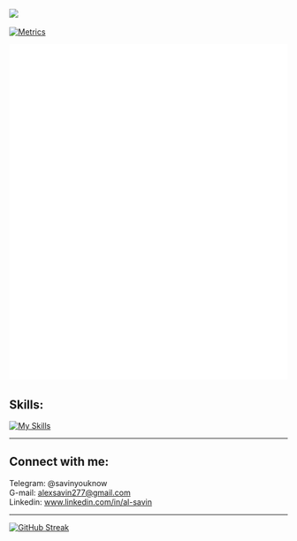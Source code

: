 
![](https://komarev.com/ghpvc/?username=SashaSavin&style=flat-square)

[![Metrics](https://github.com/SashaSavin/SashaSavin/actions/workflows/main.yml/badge.svg)](https://github.com/SashaSavin/SashaSavin/actions/workflows/main.yml)

![Metrics](https://github.com/SashaSavin/SashaSavin/blob/main/github-metrics.svg)

## Skills:
[![My Skills](https://skillicons.dev/icons?i=ts,react,vue,scss,tailwind,figma,materialui,nextjs,postgres,py,vite,webpack&perline=5)](https://skillicons.dev)
 
 <hr>



## Connect with me:<br>

Telegram: @savinyouknow <br>
G-mail: alexsavin277@gmail.com <br>
Linkedin: www.linkedin.com/in/al-savin <br>
<hr>

<!-- ## About:<br>
- 👯 I'm looking to collaborate on interesting project as React or Next.js developer<br>
- ❤️ also looking for mates to improve English skills<br>
- 📖 Ask me about stackoverflow/GPT driven development <br>
- 💬 Dont ask me about OOP advantages (joke, but...)  <br>
 -->
<!-- 
## Graphics & achievments:<br>

[![trophy](https://github-profile-trophy.vercel.app/?username=SashaSavin&column=3&margin-w=15&margin-h=15&theme=tokyonight)](https://github.com/ryo-ma/github-profile-trophy)
 -->
 
 [![GitHub Streak](https://streak-stats.demolab.com/?user=SashaSavin)](https://git.io/streak-stats)


